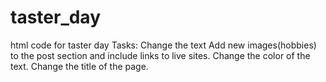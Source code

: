 # taster_day
html code for taster day
Tasks:
Change the text
Add new images(hobbies) to the post section and include links to live sites.
Change the color of the text.
Change the title of the page.
